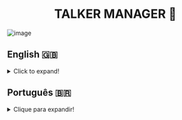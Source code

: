 <h1 align="center">TALKER MANAGER 🎤</h1>

![image](https://user-images.githubusercontent.com/96205316/187313316-1fb68184-0832-4823-b0e5-b7fa45a8df70.png)

## English 🇬🇧
<details>
<summary>Click to expand!</summary>
  
### Description
Talker Manager is a CRUD (Create, Read, Update and Delete) API of talkers. This API has endpoints that allow the user to read and write in a file using the Node.js fs module. The development of this project allowed me to put in practice what I learned of Node.js, Express.js and HTTP Protocols during the Back-end module at Trybe.

### Technologies and Tools
This project was developed using Node.js, Node.js fs module, Express.js, HTTP, Nodemon and Postman.
<br>
<img src="https://cdn.iconscout.com/icon/free/png-256/node-js-1174925.png" height="80" alt="nodejs-icon"/>
<br>
<p>Node.js and its module fs was used to create the basic structure of this CRUD API.</p>
<img src="https://cdn.iconscout.com/icon/free/png-256/nodemon-226039.png" height="80" alt="nodemon-icon"/>
<br>
<p>Nodemon was used for script monitoring during the API development.</p>
<img src="https://www.atatus.com/images/devicon/icon-express.svg" height="80" alt="express-icon"/>
<br>
<p>Express.js is a Node.js web application framework, chosen for it's robust tooling for HTTP servers.</p>
<img src="https://miro.medium.com/max/512/1*fVBL9mtLJmHIH6YpU7WvHQ.png" height="70" alt="postman-icon"/>
<br>
<p>Postman is a platform to aid API design, construction and testing.</p>
<img src="https://seeklogo.com/images/S/swagger-logo-A49F73BAF4-seeklogo.com.png" height="80" alt="swagger-logo"/>
<br>
<p>Swagger was used to develop this API's documentation, aiming to provide a better understanding of its features.</p>

### Installation

1. Create a directory using the **mkdir** command:
```
  mkdir saraivais-projects
```

2. Access the directory using the **cd** command and clone the repository:
```
  cd saraivais-projects
  git clone git@github.com:saraivais/talker-manager.git
```

3. Access the project directory and install it's dependencies:
```
  cd talker-manager
  npm i
```

4. Lastly, use the **npm start** command and access the API documentation via browser, using the following url
```
  http://localhost:3000
```

</details>

## Português 🇧🇷
<details>
  <summary>Clique para expandir!</summary>
  
  ### Descrição
Talker Manager é uma API CRUD (Criar, Ler, Atualizar e Excluir) de locutores. Essa API possui endpoints que permitem ao usuário ler e gravar em um arquivo usando o módulo Node.js fs. O desenvolvimento deste projeto me permitiu colocar em prática o que aprendi sobre Node.js, Express.js e Protocolos HTTP durante o módulo Back-end no Trybe.

### Tecnologias e Ferramentas
Este projeto foi desenvolvido utilizando Node.js, módulo fs do Node.js, Express.js, Nodemon e Postman.
<br>
<img src="https://cdn.iconscout.com/icon/free/png-256/node-js-1174925.png" height="80" alt="nodejs-icon"/>
<br>
<p>Node.js e seu módulo fs foram usados ​​para criar a estrutura básica desta API CRUD.</p>
<img src="https://cdn.iconscout.com/icon/free/png-256/nodemon-226039.png" height="80" alt="nodemon-icon"/>
<br>
<p>Nodemon foi usado para monitoramento de script durante o desenvolvimento da API.</p>
<img src="https://www.atatus.com/images/devicon/icon-express.svg" height="80" alt="express-icon"/>
<br>
<p>Express.js é uma estrutura de aplicativo da Web Node.js, escolhida por suas ferramentas robustas para servidores HTTP.</p>
<img src="https://miro.medium.com/max/512/1*fVBL9mtLJmHIH6YpU7WvHQ.png" height="70" alt="postman-icon"/>
<br>
<p>Postman é uma plataforma para auxiliar no design, construção e teste de APIs.</p>
<img src="https://seeklogo.com/images/S/swagger-logo-A49F73BAF4-seeklogo.com.png" height="80" alt="swagger-logo"/>
<br>
<p>O Swagger foi utilizado para desenvolver a documentação desta API, visando proporcionar um melhor entendimento de suas funcionalidades.</p>

### Instalação

1. Crie um diretório usando o comando **mkdir**:
```
  mkdir saraivais-projects
```

2. Acesse o diretório usando o comando **cd** e clone o repositório:
```
  cd saraivais-projects
  git clone git@github.com:saraivais/talker-manager.git
```

3. Acesse o diretório do projeto e instale suas dependências:
```
  cd talker-manager
  npm i
```

4. Por fim, use o comando **npm start** e acesse o a documentação da API via navegador, usando a seguinte url
```
  http://localhost:3000
```

</details>
